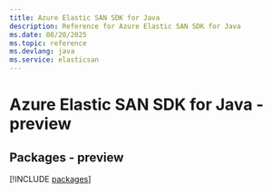 ```yaml
---
title: Azure Elastic SAN SDK for Java
description: Reference for Azure Elastic SAN SDK for Java
ms.date: 08/20/2025
ms.topic: reference
ms.devlang: java
ms.service: elasticsan
---
```

# Azure Elastic SAN SDK for Java - preview
## Packages - preview
[!INCLUDE [packages](elastic-san-index.md)]